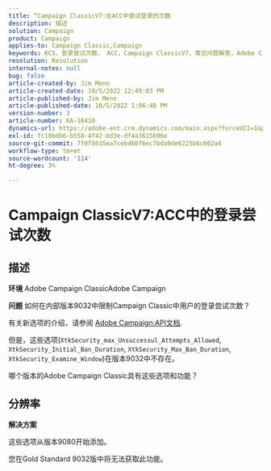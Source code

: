 ```yaml
---
title: “Campaign ClassicV7:在ACC中尝试登录的次数
description: 描述
solution: Campaign
product: Campaign
applies-to: Campaign Classic,Campaign
keywords: KCS，登录尝试次数， ACC，Campaign ClassicV7，常见问题解答，Adobe Campaign Classic,Adobe Campaign
resolution: Resolution
internal-notes: null
bug: false
article-created-by: Jim Menn
article-created-date: 10/5/2022 12:49:03 PM
article-published-by: Jim Menn
article-published-date: 10/5/2022 1:06:48 PM
version-number: 3
article-number: KA-16410
dynamics-url: https://adobe-ent.crm.dynamics.com/main.aspx?forceUCI=1&pagetype=entityrecord&etn=knowledgearticle&id=ee011d13-ac44-ed11-bba1-000d3a3064b8
exl-id: fc18bdb6-b558-4f42-bd3e-df4a3615696e
source-git-commit: 7f0f5035ea7cebd60f6ec7bda9de6225b6c602a4
workflow-type: tm+mt
source-wordcount: '114'
ht-degree: 3%

---
```


# Campaign ClassicV7:ACC中的登录尝试次数

## 描述


<b>环境</b>
Adobe Campaign ClassicAdobe Campaign

<b>问题</b>
如何在内部版本9032中限制Campaign Classic中用户的登录尝试次数？

有关新选项的介绍，请参阅 [Adobe Campaign:API文档](https://experienceleague.adobe.com/developer/campaign-api/api/sm-session-Logon.html).

但是，这些选项(`XtkSecurity_max_Unsuccessul_Attempts_Allowed`, `XtkSecurity_Initial_Ban_Duration`, `XtkSecurity_Max_Ban_Duration`, `XtkSecurity_Examine_Window`)在版本9032中不存在。

哪个版本的Adobe Campaign Classic具有这些选项和功能？


## 分辨率


<b>解决方案</b>

这些选项从版本9080开始添加。

您在Gold Standard 9032版中将无法获取此功能。
